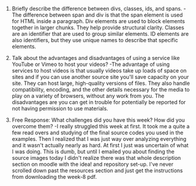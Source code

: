 
1. Briefly describe the difference between divs, classes, ids, and spans.
-The difference between span and div is that the span element is used for HTML inside a paragraph. Div elements are used to block elements together in larger chunks. They help provide structural clarity. Classes are an identifier that are used to group similar elements. ID elements are also identifiers, but they use unique names to describe that specific elements.

2. Talk about the advantages and disadvantages of using a service like YouTube or
Vimeo to host your videos?
-The advantage of using services to host videos is that usually videos take up loads of space on sites and if you can use another source site you'll save capacity on your site. They can host large, high-quality versions of files. They also handle compatibility, encoding, and the other details necessary for the media to play on a variety of browsers, without any work from you. The disadvantages are you can get in trouble for potentially be reported for not having permission to use materials.

3. Free Response: What challenges did you have this week? How did you
overcome them?
-I really struggled this week at first. It took me a quite a few read overs and studying of the final source codes you used in the examples. Then I realized that I was just way over analyzing everything and it wasn't actually nearly as hard. At first I just was uncertain of what I was doing. This is dumb, but until I emailed you about finding the source images today I didn't realize there was that whole description section on moodle with the idea! and repository set-up. I've never scrolled down past the resources section and just get the instructions from downloading the week-8 pdf.
